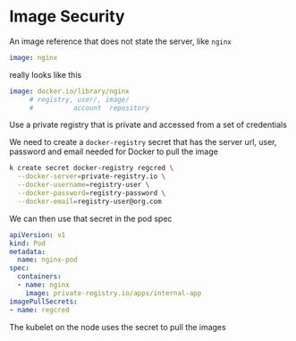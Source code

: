 # Image Security

An image reference that does not state the server, like `nginx` 
```yaml
image: nginx
```
really looks like this  
```yaml
image: docker.io/library/nginx
     # registry, user/, image/
     #          account  repository
```

Use a private registry that is private and accessed from a set of credentials  

We need to create a `docker-registry` secret that has the server url, user, password and email needed for Docker to pull the image
```sh
k create secret docker-registry regcred \
  --docker-server=private-registry.io \
  --docker-username=registry-user \
  --docker-password=registry-password \
  --docker-email=registry-user@org.com
```
We can then use that secret in the pod spec
```yaml
apiVersion: v1
kind: Pod
metadata: 
  name: nginx-pod
spec: 
  containers:
  - name: nginx
    image: private-registry.io/apps/internal-app
imagePullSecrets:
- name: regcred
```
The kubelet on the node uses the secret to pull the images